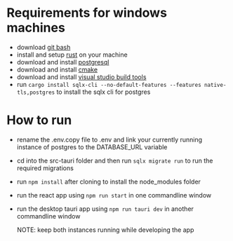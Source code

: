 # Requirements for windows machines
- download [git bash](https://git-scm.com/downloads)
- install and setup [rust](https://www.rust-lang.org/tools/install) on your machine
- download and install [postgresql](https://www.enterprisedb.com/downloads/postgres-postgresql-downloads)
- download and install [cmake](https://cmake.org/download/)
- download and install [visual studio build tools](https://visualstudio.microsoft.com/downloads/?q=build+tools)
- run `cargo install sqlx-cli --no-default-features --features native-tls,postgres` to install the sqlx cli for postgres

# How to run
- rename the .env.copy file to .env and link your currently running instance of postgres to the DATABASE_URL variable
- cd into the src-tauri folder and then run `sqlx migrate run` to run the required migrations
- run `npm install` after cloning to install the node_modules folder
- run the react app using `npm run start` in one commandline window
- run the desktop tauri app using `npm run tauri dev` in another commandline window

    NOTE: keep both instances running while developing the app